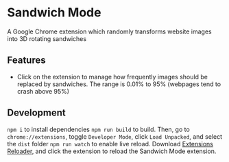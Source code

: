 # Sandwich Mode

A Google Chrome extension which randomly transforms website images into 3D rotating sandwiches

## Features

- Click on the extension to manage how frequently images should be replaced by sandwiches. The range is 0.01% to 95% (webpages tend to crash above 95%)

## Development

`npm i` to install dependencies
`npm run build` to build. Then, go to `chrome://extensions`, toggle `Developer Mode`, click `Load Unpacked`, and select the `dist` folder 
`npm run watch` to enable live reload. Download [Extensions Reloader](https://chromewebstore.google.com/detail/extensions-reloader/fimgfedafeadlieiabdeeaodndnlbhid), and click the extension to reload the Sandwich Mode extension.
 